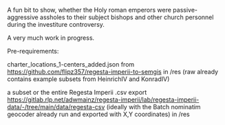 A fun bit to show, whether the Holy roman emperors were passive-aggressive assholes to their subject bishops and other church personnel during the investiture controversy.

A very much work in progress.

Pre-requirements:

charter_locations_1-centers_added.json from https://github.com/flipz357/regesta-imperii-to-semgis in /res (raw already contains example subsets from HeinrichIV and KonradIV)

a subset or the entire Regesta Imperii .csv export https://gitlab.rlp.net/adwmainz/regesta-imperii/lab/regesta-imperii-data/-/tree/main/data/regesta-csv (ideally with the Batch nominatim geocoder already run and exported with X,Y coordinates) in /res

